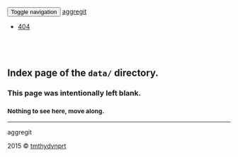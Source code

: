<!DOCTYPE html>
<html lang="en">
<!--quilted head patch-->
<head>
<meta charset="utf-8"/>
<meta content="ie=edge" http-equiv="X-UA-Compatible"/>
<meta content="width=device-width, initial-scale=1" name="viewport"/>
<!---->
<title>data directory index</title>
<meta content="tmthydvnprt" name="author"/>
<meta content="blank index page of data directory" name="description"/>
<meta content="i,n,d,e,x" name="keywords"/>
<link href="../../../../../../imgs/favicon.ico" rel="favicon"/>
<link href="../../../../../../img/icon_60x60.png" rel="apple-touch-icon"/>
<link href="../../../../../../img/icon_76x76.png" rel="apple-touch-icon" sizes="76x76"/>
<link href="../../../../../../img/icon_120x120.png" rel="apple-touch-icon" sizes="120x120"/>
<link href="../../../../../../img/icon_152x152.png" rel="apple-touch-icon" sizes="152x152"/>
<link href="../../../../../../css/bootstrap_aggregit.css" rel="stylesheet" type="text/css"/></head>
<body>
<!--quilted nav patch-->
<nav class="navbar navbar-default navbar-fixed-top" id="nav">
<div class="container">
<div class="navbar-header">
<button aria-controls="navbar" aria-expanded="false" class="navbar-toggle collapsed" data-target="#navbar" data-toggle="collapse" type="button">
<span class="sr-only">Toggle navigation</span>
<span class="icon-bar"></span>
<span class="icon-bar"></span>
<span class="icon-bar"></span>
</button>
<a alt="home" class="navbar-brand" href="../../../../../../index.html" title="aggregit">aggregit</a>
</div>
<div class="navbar-collapse collapse" id="navbar">
<ul class="nav navbar-nav navbar-left">
<li><a alt="404" href="../../../../../../404.html" title="404">404</a></li>
</ul>
</div>
</div>
</nav>
<!--quilted page patch-->
<div class="container text-center" id="page">
<h2><br/></h2>
<h2>Index page of the <code>data/</code> directory.</h2>
<h3>This page was intentionally left blank.</h3>
<h3><small>Nothing to see here, move along.</small></h3>
</div>
<!--quilted footer patch-->
<footer id="footer">
<div class="container">
<hr/>
<div class="clearfix">
<p class="pull-left">aggregit</p>
<p class="pull-right">2015 &copy; <a alt="tmthydvnprt" href="#" title="tmthydvnprt">tmthydvnprt</a></p>
</div>
</div>
</footer>
<!--quilted scripts patch-->
<script id="scripts" rel="javascript" src="../../../../../../js/jquery-1.11.2.min.js" type="text/javascript"></script>
<script rel="javascript" src="../../../../../../js/aggregit.js" type="text/javascript"></script>
</body>
</html>